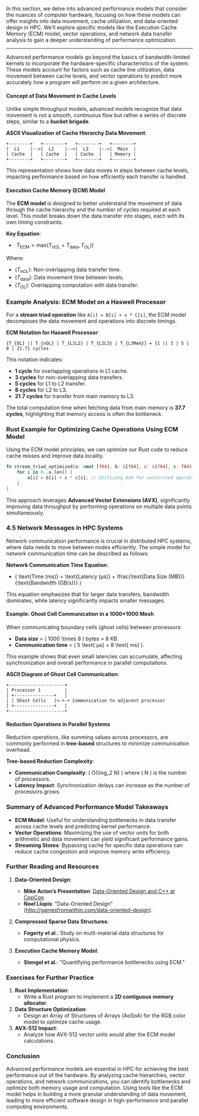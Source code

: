 In this section, we delve into advanced performance models that consider the nuances of computer hardware, focusing on how these models can offer insights into data movement, cache utilization, and data-oriented design in HPC. We’ll explore specific models like the Execution Cache Memory (ECM) model, vector operations, and network data transfer analysis to gain a deeper understanding of performance optimization.

---
Advanced performance models go beyond the basics of bandwidth-limited kernels to incorporate the hardware-specific characteristics of the system. These models account for factors such as cache line utilization, data movement between cache levels, and vector operations to predict more accurately how a program will perform on a given architecture.
#### **Concept of Data Movement in Cache Levels**
Unlike simple throughput models, advanced models recognize that data movement is not a smooth, continuous flow but rather a series of discrete steps, similar to a **bucket brigade**.

**ASCII Visualization of Cache Hierarchy Data Movement**:
```text
+--------+   +--------+   +--------+   +--------+
|  L1    |-->|  L2    |-->|  L3    |-->|  Main  |
| Cache  |   | Cache  |   | Cache  |   | Memory |
+--------+   +--------+   +--------+   +--------+
```
This representation shows how data moves in steps between cache levels, impacting performance based on how efficiently each transfer is handled.

#### **Execution Cache Memory (ECM) Model**
The **ECM model** is designed to better understand the movement of data through the cache hierarchy and the number of cycles required at each level. This model breaks down the data transfer into stages, each with its own timing constraints.

**Key Equation**:
- $\ T_{\text{ECM}} = \text{max}(T_{\text{nOL}} + T_{\text{data}}, T_{\text{OL}}) )$

Where:
- $( T_{\text{nOL}} )$: Non-overlapping data transfer time.
- $( T_{\text{data}} )$: Data movement time between levels.
- $( T_{\text{OL}} )$: Overlapping computation with data transfer.
### **Example Analysis: ECM Model on a Haswell Processor**
For a **stream triad operation** like `A[i] = B[i] + s * C[i]`, the ECM model decomposes the data movement and operations into discrete timings.

**ECM Notation for Haswell Processor**:
```text
{T_{OL} || T_{nOL} | T_{L1L2} | T_{L2L3} | T_{L3Mem}} = {1 || 3 | 5 | 8 | 21.7} cycles
```
This notation indicates:
- **1 cycle** for overlapping operations in L1 cache.
- **3 cycles** for non-overlapping data transfers.
- **5 cycles** for L1 to L2 transfer.
- **8 cycles** for L2 to L3.
- **21.7 cycles** for transfer from main memory to L3.

The total computation time when fetching data from main memory is **37.7 cycles**, highlighting that memory access is often the bottleneck.

### **Rust Example for Optimizing Cache Operations Using ECM Model**

Using the ECM model principles, we can optimize our Rust code to reduce cache misses and improve data locality.

```rust
fn stream_triad_optimized(a: &mut [f64], b: &[f64], c: &[f64], s: f64) {
    for i in 0..a.len() {
        a[i] = b[i] + s * c[i]; // Utilizing AVX for vectorized operations.
    }
}
```
This approach leverages **Advanced Vector Extensions (AVX)**, significantly improving data throughput by performing operations on multiple data points simultaneously.

### **4.5 Network Messages in HPC Systems**

Network communication performance is crucial in distributed HPC systems, where data needs to move between nodes efficiently. The simple model for network communication time can be described as follows:

**Network Communication Time Equation**:
- \( \text{Time (ms)} = \text{Latency (µs)} + \frac{\text{Data Size (MB)}}{\text{Bandwidth (GB/s)}} \)

This equation emphasizes that for larger data transfers, bandwidth dominates, while latency significantly impacts smaller messages.

#### **Example: Ghost Cell Communication in a 1000×1000 Mesh**

When communicating boundary cells (ghost cells) between processors:
- **Data size** = \( 1000 \times 8 \) bytes = 8 KB.
- **Communication time** = \( 5 \text{ µs} + 8 \text{ ms} \).

This example shows that even small latencies can accumulate, affecting synchronization and overall performance in parallel computations.

**ASCII Diagram of Ghost Cell Communication**:
```text
+---------------------+
| Processor 1         |
| +---------------+   |
| | Ghost Cells   |<-+-+ Communication to adjacent processor
| +---------------+   |
+---------------------+
```

#### **Reduction Operations in Parallel Systems**

Reduction operations, like summing values across processors, are commonly performed in **tree-based** structures to minimize communication overhead.

**Tree-based Reduction Complexity**:
- **Communication Complexity**: \( O(\log_2 N) \) where \( N \) is the number of processors.
- **Latency Impact**: Synchronization delays can increase as the number of processors grows.

### **Summary of Advanced Performance Model Takeaways**

- **ECM Model**: Useful for understanding bottlenecks in data transfer across cache levels and predicting kernel performance.
- **Vector Operations**: Maximizing the use of vector units for both arithmetic and data movement can yield significant performance gains.
- **Streaming Stores**: Bypassing cache for specific data operations can reduce cache congestion and improve memory write efficiency.
  
### **Further Reading and Resources**

1. **Data-Oriented Design**:
   - **Mike Acton’s Presentation**: [Data-Oriented Design and C++ at CppCon](https://www.youtube.com/watch?v=rX0ItVEVjHc)
   - **Noel Llopis**: "Data-Oriented Design" (http://gamesfromwithin.com/data-oriented-design).

2. **Compressed Sparse Data Structures**:
   - **Fogerty et al.**: Study on multi-material data structures for computational physics.

3. **Execution Cache Memory Model**:
   - **Stengel et al.**: "Quantifying performance bottlenecks using ECM."

### **Exercises for Further Practice**
1. **Rust Implementation**:
   - Write a Rust program to implement a **2D contiguous memory allocator**.
2. **Data Structure Optimization**:
   - Design an Array of Structures of Arrays (AoSoA) for the RGB color model to optimize cache usage.
3. **AVX-512 Impact**:
   - Analyze how AVX-512 vector units would alter the ECM model calculations.
### **Conclusion**
Advanced performance models are essential in HPC for achieving the best performance out of the hardware. By analyzing cache hierarchies, vector operations, and network communications, you can identify bottlenecks and optimize both memory usage and computation. Using tools like the ECM model helps in building a more granular understanding of data movement, leading to more efficient software design in high-performance and parallel computing environments.